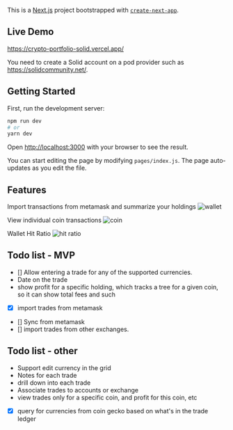 This is a [Next.js](https://nextjs.org/) project bootstrapped
with [`create-next-app`](https://github.com/vercel/next.js/tree/canary/packages/create-next-app).

## Live Demo
https://crypto-portfolio-solid.vercel.app/

You need to create a Solid account on a pod provider such as https://solidcommunity.net/.

## Getting Started

First, run the development server:

```bash
npm run dev
# or
yarn dev
```

Open [http://localhost:3000](http://localhost:3000) with your browser to see the result.

You can start editing the page by modifying `pages/index.js`. The page auto-updates as you edit the file.


## Features
Import transactions from metamask and summarize your holdings
![wallet](https://github.com/abigpotostew/crypto-portfolio-solid/blob/main/sync-metamask-wallet.png?raw=true)

View individual coin transactions
![coin](https://github.com/abigpotostew/crypto-portfolio-solid/blob/main/one-coin-page.png?raw=true)

Wallet Hit Ratio
![hit ratio](https://github.com/abigpotostew/crypto-portfolio-solid/blob/main/summary-and-hit-ratio.png?raw=true)

## Todo list - MVP

* [] Allow entering a trade for any of the supported currencies.
* Date on the trade
* show profit for a specific holding, which tracks a tree for a given coin, so it can show total fees and such
* [x] import trades from metamask
* [] Sync from metamask
* [] import trades from other exchanges.

## Todo list - other

* Support edit currency in the grid
* Notes for each trade
* drill down into each trade
* Associate trades to accounts or exchange
* view trades only for a specific coin, and profit for this coin, etc
* [x] query for currencies from coin gecko based on what's in the trade ledger
